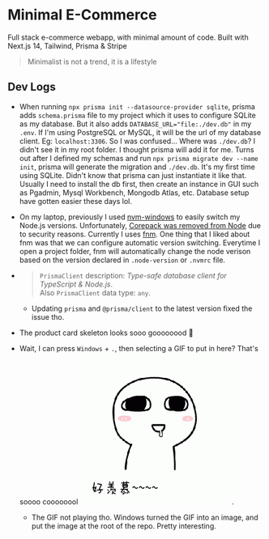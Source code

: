 # Minimal E-Commerce

Full stack e-commerce webapp, with minimal amount of code. Built with Next.js 14, Tailwind, Prisma & Stripe

> Minimalist is not a trend, it is a lifestyle

## Dev Logs

- When running `npx prisma init --datasource-provider sqlite`, prisma adds `schema.prisma` file to my project which it uses to configure SQLite as my database. But it also adds `DATABASE_URL="file:./dev.db"` in my `.env`. If I'm using PostgreSQL or MySQL, it will be the url of my database client. Eg: `localhost:3306`. So I was confused... Where was `./dev.db`? I didn't see it in my root folder. I thought prisma will add it for me. Turns out after I defined my schemas and run `npx prisma migrate dev --name init`, prisma will generate the migration and `./dev.db`. It's my first time using SQLite. Didn't know that prisma can just instantiate it like that. Usually I need to install the db first, then create an instance in GUI such as Pgadmin, Mysql Workbench, Mongodb Atlas, etc. Database setup have gotten easier these days lol.

- On my laptop, previously I used [nvm-windows](https://github.com/coreybutler/nvm-windows) to easily switch my Node.js versions. Unfortunately, [Corepack was removed from Node](https://www.youtube.com/watch?v=I7qMwaxNNOc) due to security reasons. Currently I uses [fnm](https://github.com/Schniz/fnm). One thing that I liked about fnm was that we can configure automatic version switching. Everytime I open a project folder, fnm will automatically change the node verison based on the version declared in `.node-version` or `.nvmrc` file.

- > `PrismaClient` description: _Type-safe database client for TypeScript & Node.js_.\
Also `PrismaClient` data type: `any`.

  - Updating `prisma` and `@prisma/client` to the latest version fixed the issue tho.

- The product card skeleton looks sooo goooooood 🤤

- Wait, I can press `Windows` + `.`, then selecting a GIF to put in here? That's soooo coooooool ![drool](./docs/drool.png).
  - The GIF not playing tho. Windows turned the GIF into an image, and put the image at the root of the repo. Pretty interesting.